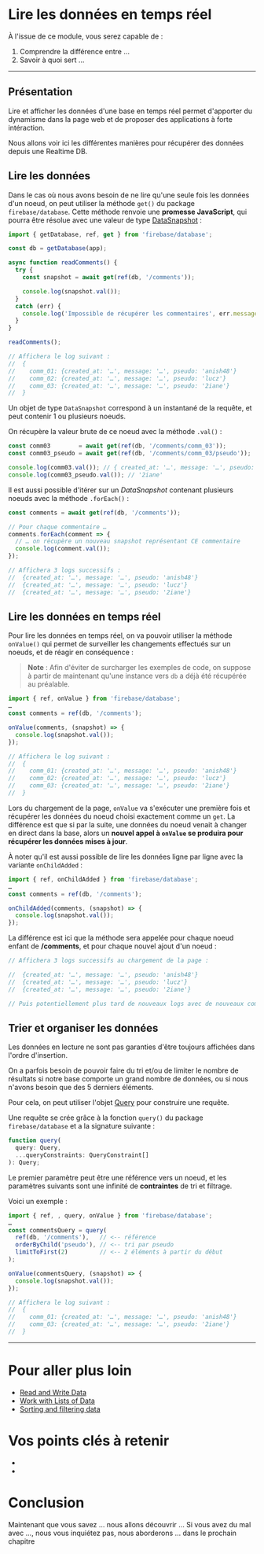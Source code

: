 # Lire les données en temps réel

À l'issue de ce module, vous serez capable de :

1. Comprendre la différence entre …
2. Savoir à quoi sert …

---

## Présentation

Lire et afficher les données d'une base en temps réel permet d'apporter du dynamisme dans la page web et de proposer des applications à forte intéraction.

Nous allons voir ici les différentes manières pour récupérer des données depuis une Realtime DB.

## Lire les données

Dans le cas où nous avons besoin de ne lire qu'une seule fois les données d'un noeud, on peut utiliser la méthode `get()` du package `firebase/database`. Cette méthode renvoie une **promesse JavaScript**, qui pourra être résolue avec une valeur de type [DataSnapshot](https://firebase.google.com/docs/reference/js/database.datasnapshot?hl=en) :

```js
import { getDatabase, ref, get } from 'firebase/database';

const db = getDatabase(app);

async function readComments() {
  try {
    const snapshot = await get(ref(db, '/comments'));

    console.log(snapshot.val());
  }
  catch (err) {
    console.log('Impossible de récupérer les commentaires', err.message);
  }
}

readComments();

// Affichera le log suivant :
//  {
//    comm_01: {created_at: '…', message: '…', pseudo: 'anish48'}
//    comm_02: {created_at: '…', message: '…', pseudo: 'lucz'}
//    comm_03: {created_at: '…', message: '…', pseudo: '2iane'}
//  }
```

Un objet de type `DataSnapshot` correspond à un instantané de la requête, et peut contenir 1 ou plusieurs noeuds.

On récupère la valeur brute de ce noeud avec la méthode `.val()` :

```js
const comm03        = await get(ref(db, '/comments/comm_03'));
const comm03_pseudo = await get(ref(db, '/comments/comm_03/pseudo'));

console.log(comm03.val()); // { created_at: '…', message: '…', pseudo: '2iane' }
console.log(comm03_pseudo.val()); // '2iane'
```

Il est aussi possible d'itérer sur un _DataSnapshot_ contenant plusieurs noeuds avec la méthode `.forEach()` :

```js
const comments = await get(ref(db, '/comments'));

// Pour chaque commentaire …
comments.forEach(comment => {
  // … on récupère un nouveau snapshot représentant CE commentaire
  console.log(comment.val());
});

// Affichera 3 logs successifs :
//  {created_at: '…', message: '…', pseudo: 'anish48'}
//  {created_at: '…', message: '…', pseudo: 'lucz'}
//  {created_at: '…', message: '…', pseudo: '2iane'}
```

## Lire les données en temps réel

Pour lire les données en temps réel, on va pouvoir utiliser la méthode `onValue()` qui permet de surveiller les changements effectués sur un noeuds, et de réagir en conséquence :

> **Note** :
> Afin d'éviter de surcharger les exemples de code, on suppose à partir de maintenant qu'une instance vers `db` a déjà été récupérée au préalable.

```js
import { ref, onValue } from 'firebase/database';
…
const comments = ref(db, '/comments');

onValue(comments, (snapshot) => {
  console.log(snapshot.val());
});

// Affichera le log suivant :
//  {
//    comm_01: {created_at: '…', message: '…', pseudo: 'anish48'}
//    comm_02: {created_at: '…', message: '…', pseudo: 'lucz'}
//    comm_03: {created_at: '…', message: '…', pseudo: '2iane'}
//  }
```

Lors du chargement de la page, `onValue` va s'exécuter une première fois et récupérer les données du noeud choisi exactement comme un `get`. La différence est que si par la suite, une données du noeud venait à changer en direct dans la base, alors un **nouvel appel à `onValue` se produira pour récupérer les données mises à jour**.

À noter qu'il est aussi possible de lire les données ligne par ligne avec la variante `onChildAdded` :

```js
import { ref, onChildAdded } from 'firebase/database';
…
const comments = ref(db, '/comments');

onChildAdded(comments, (snapshot) => {
  console.log(snapshot.val());
});
```

La différence est ici que la méthode sera appelée pour chaque noeud enfant de **/comments**, et pour chaque nouvel ajout d'un noeud :

```js
// Affichera 3 logs successifs au chargement de la page :

//  {created_at: '…', message: '…', pseudo: 'anish48'}
//  {created_at: '…', message: '…', pseudo: 'lucz'}
//  {created_at: '…', message: '…', pseudo: '2iane'}

// Puis potentiellement plus tard de nouveaux logs avec de nouveaux commentaires.
```

## Trier et organiser les données

Les données en lecture ne sont pas garanties d'être toujours affichées dans l'ordre d'insertion.

On a parfois besoin de pouvoir faire du tri et/ou de limiter le nombre de résultats si notre base comporte un grand nombre de données, ou si nous n'avons besoin que des 5 derniers éléments.

Pour cela, on peut utiliser l'objet [Query](https://firebase.google.com/docs/reference/js/database.query?hl=en) pour construire une requête.

Une requête se crée grâce à la fonction `query()` du package `firebase/database` et a la signature suivante :

```js
function query(
  query: Query,
  ...queryConstraints: QueryConstraint[]
): Query;
```

Le premier paramètre peut être une référence vers un noeud, et les paramètres suivants sont une infinité de **contraintes** de tri et filtrage.

Voici un exemple :

```js
import { ref, , query, onValue } from 'firebase/database';
…
const commentsQuery = query(
  ref(db, '/comments'),   // <-- référence
  orderByChild('pseudo'), // <-- tri par pseudo
  limitToFirst(2)         // <-- 2 éléments à partir du début
);

onValue(commentsQuery, (snapshot) => {
  console.log(snapshot.val());
});

// Affichera le log suivant :
//  {
//    comm_01: {created_at: '…', message: '…', pseudo: 'anish48'}
//    comm_03: {created_at: '…', message: '…', pseudo: '2iane'}
//  }
```

---

# Pour aller plus loin

- [Read and Write Data](https://firebase.google.com/docs/database/web/read-and-write)
- [Work with Lists of Data](https://firebase.google.com/docs/database/web/lists-of-data)
- [Sorting and filtering data](https://firebase.google.com/docs/database/web/lists-of-data#sorting_and_filtering_data)

# Vos points clés à retenir

- 
- 

# Conclusion

Maintenant que vous savez … nous allons découvrir …
Si vous avez du mal avec …, nous vous inquiétez pas, nous aborderons … dans le prochain chapitre